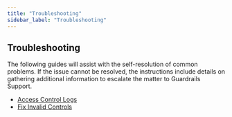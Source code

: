 ```yaml
---
title: "Troubleshooting"
sidebar_label: "Troubleshooting"
---
```


## Troubleshooting

The following guides will assist with the self-resolution of common problems. If the issue cannot be resolved, the instructions include details on gathering additional information to escalate the matter to Guardrails Support.

- [Access Control Logs](/guardrails/docs/guides/using-guardrails/troubleshooting/access-control-logs)
- [Fix Invalid Controls](/guardrails/docs/guides/using-guardrails/troubleshooting/fix-invalid-controls)
